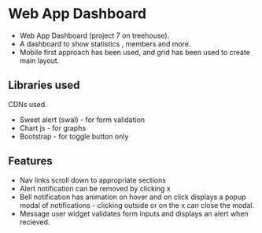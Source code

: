# Web App Dashboard

-   Web App Dashboard (project 7 on treehouse).
-   A dashboard to show statistics , members and more.
-   Mobile first approach has been used, and grid has been used to create main layout.

## Libraries used

CDNs used.

-   Sweet alert (swal) - for form validation
-   Chart js - for graphs
-   Bootstrap - for toggle button only

## Features

-   Nav links scroll down to appropriate sections
-   Alert notification can be removed by clicking x
-   Bell notification has animation on hover and on click displays a popup modal of notifications - clicking outside or on the x can close the modal.
-   Message user widget validates form inputs and displays an alert when recieved.
